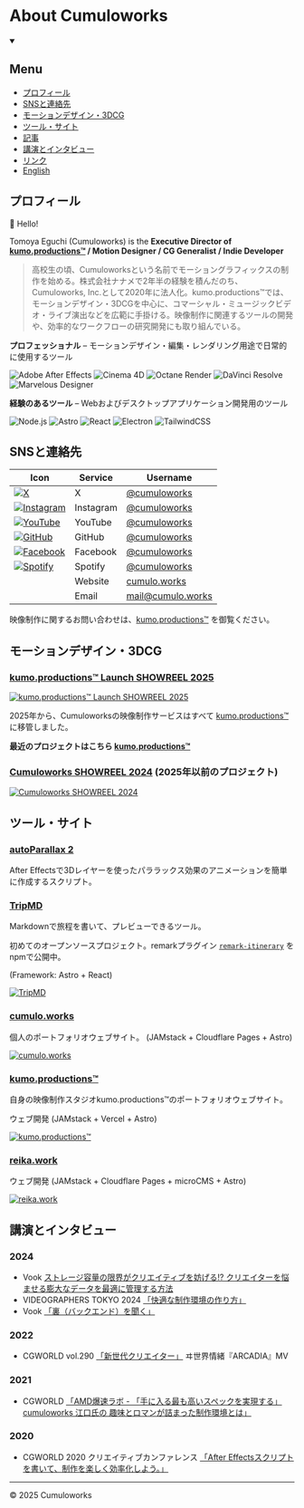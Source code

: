 # About Cumuloworks

<details open>
  <summary class="marker:content-none cursor-pointer"><h2>Menu</h2></summary>
  <ul>
    <li>
     <a href="#プロフィール">プロフィール</a>
    </li>
    <li>
      <a href="#snsと連絡先">SNSと連絡先</a>
    </li>
    <li>
      <a href="#モーションデザイン3dcg">モーションデザイン・3DCG</a>
    </li>
    <li>
    <a href="#ツールサイト">ツール・サイト</a>
    </li>
    <li>
      <a href="#記事">記事</a>
    </li>
    <li>
      <a href="#講演とインタビュー">講演とインタビュー</a>
    </li>
    <li>
      <a href="#リンク">リンク</a>
    </li>
    <li>
      <a href="/">English</a>
    </li>
  </ul>
</details>

## プロフィール

👋 Hello!

Tomoya Eguchi (Cumuloworks) is the **Executive Director of [**kumo.productions™**](https://kumo.productions/) / Motion Designer / CG Generalist / Indie Developer**

> 高校生の頃、Cumuloworksという名前でモーショングラフィックスの制作を始める。株式会社ナナメで2年半の経験を積んだのち、Cumuloworks, Inc.として2020年に法人化。kumo.productions™では、モーションデザイン・3DCGを中心に、コマーシャル・ミュージックビデオ・ライブ演出などを広範に手掛ける。映像制作に関連するツールの開発や、効率的なワークフローの研究開発にも取り組んでいる。

**プロフェッショナル** – モーションデザイン・編集・レンダリング用途で日常的に使用するツール

![Adobe After Effects](https://img.shields.io/badge/After%20Effects-blueviolet.svg?logo=Adobe%20After%20Effects&logoColor=white)
![Cinema 4D](https://img.shields.io/badge/Cinema%204D-navy.svg?logo=Cinema%204D&logoColor=white)
![Octane Render](https://img.shields.io/badge/Octane%20Render-black.svg?logo=Octane%20Render&logoColor=white)
![DaVinci Resolve](https://img.shields.io/badge/DaVinci%20Resolve-slategray.svg?logo=DaVinci%20Resolve&logoColor=white)
![Marvelous Designer](https://img.shields.io/badge/Marvelous%20Designer-gold.svg?logo=Marvelous%20Designer&logoColor=black)

**経験のあるツール** – Webおよびデスクトップアプリケーション開発用のツール

![Node.js](https://img.shields.io/badge/Node.js-green.svg?logo=Node.js&logoColor=white)
![Astro](https://img.shields.io/badge/Astro-black.svg?logo=Astro&logoColor=white)
![React](https://img.shields.io/badge/React-deepskyblue.svg?logo=React&logoColor=black)
![Electron](https://img.shields.io/badge/Electron-steelblue.svg?logo=Electron&logoColor=white)
![TailwindCSS](https://img.shields.io/badge/TailwindCSS-lightseagreen.svg?logo=TailwindCSS&logoColor=white)

## SNSと連絡先

| Icon | Service | Username |
| --- | --- | --- |
| [![X](https://www.readmecodegen.com/api/social-icon?name=x&color=ffffff&size=24)](https://x.com/cumuloworks) | X | [@cumuloworks](https://x.com/cumuloworks) |
| [![Instagram](https://www.readmecodegen.com/api/social-icon?name=instagram&color=ffffff&size=24)](https://www.instagram.com/cumuloworks/) | Instagram | [@cumuloworks](https://www.instagram.com/cumuloworks/) |
| [![YouTube](https://www.readmecodegen.com/api/social-icon?name=youtube&color=ffffff&size=24)](https://www.youtube.com/@cumuloworks) | YouTube | [@cumuloworks](https://www.youtube.com/@cumuloworks) |
| [![GitHub](https://www.readmecodegen.com/api/social-icon?name=github&color=ffffff&size=24)](https://github.com/cumuloworks) | GitHub | [@cumuloworks](https://github.com/cumuloworks) |
| [![Facebook](https://www.readmecodegen.com/api/social-icon?name=facebook&color=ffffff&size=24)](https://www.facebook.com/cumuloworks/) | Facebook | [@cumuloworks](https://www.facebook.com/cumuloworks/) |
| [![Spotify](https://www.readmecodegen.com/api/social-icon?name=spotify&color=ffffff&size=24)](https://open.spotify.com/user/cumuloworks?si=8e48b38729d9443c) | Spotify | [@cumuloworks](https://open.spotify.com/user/cumuloworks?si=8e48b38729d9443c) |
|  | Website | [cumulo.works](https://cumulo.works) |
|  | Email | [mail@cumulo.works](mailto:mail@cumulo.works) |

映像制作に関するお問い合わせは、[kumo.productions™](https://kumo.productions/) を御覧ください。

## モーションデザイン・3DCG

### [kumo.productions™ Launch SHOWREEL 2025](https://www.youtube.com/watch?v=8aNl_7fvrrk)

[![kumo.productions™ Launch SHOWREEL 2025](https://img.youtube.com/vi/8aNl_7fvrrk/maxresdefault.jpg)](https://www.youtube.com/watch?v=8aNl_7fvrrk)

2025年から、Cumuloworksの映像制作サービスはすべて [kumo.productions™](https://kumo.productions/) に移管しました。

**最近のプロジェクトはこちら [**kumo.productions™**](https://kumo.productions/en/projects)**

### [Cumuloworks SHOWREEL 2024](https://www.youtube.com/watch?v=b_68zkrGBDQ) (2025年以前のプロジェクト)

[![Cumuloworks SHOWREEL 2024](https://img.youtube.com/vi/b_68zkrGBDQ/maxresdefault.jpg)](https://www.youtube.com/watch?v=b_68zkrGBDQ)

<!-- Ads -->

<!-- Entertainment -->

## ツール・サイト

### [autoParallax 2](https://cumulo.works/downloads/autoparallax2)

After Effectsで3Dレイヤーを使ったパララックス効果のアニメーションを簡単に作成するスクリプト。

### [TripMD](https://tripmd.dev)

Markdownで旅程を書いて、プレビューできるツール。

初めてのオープンソースプロジェクト。remarkプラグイン [`remark-itinerary`](https://www.npmjs.com/package/remark-itinerary) をnpmで公開中。

(Framework: Astro + React)

[![TripMD](https://api.microlink.io/?url=https://tripmd.dev&screenshot=true&meta=false&embed=screenshot.url&waitUntil=networkidle2)](https://tripmd.dev)

### [cumulo.works](https://cumulo.works)

個人のポートフォリオウェブサイト。 (JAMstack + Cloudflare Pages + Astro)

[![cumulo.works](https://api.microlink.io/?url=https://cumulo.works&screenshot=true&meta=false&embed=screenshot.url&waitUntil=networkidle2)](https://cumulo.works)

### [kumo.productions™](https://kumo.productions)

自身の映像制作スタジオkumo.productions™のポートフォリオウェブサイト。

ウェブ開発 (JAMstack + Vercel + Astro)

[![kumo.productions™](https://api.microlink.io/?url=https://kumo.productions&screenshot=true&meta=false&embed=screenshot.url&waitUntil=networkidle2)](https://kumo.productions)

### [reika.work](https://reika.work)

ウェブ開発 (JAMstack + Cloudflare Pages + microCMS + Astro)

[![reika.work](https://api.microlink.io/?url=https://reika.work&screenshot=true&meta=false&embed=screenshot.url&waitUntil=networkidle2)](https://reika.work)

<!-- Articles -->

## 講演とインタビュー

### 2024

- Vook [ストレージ容量の限界がクリエイティブを妨げる⁉ クリエイターを悩ませる膨大なデータを最適に管理する方法](https://vook.vc/n/7699)
- VIDEOGRAPHERS TOKYO 2024 [「快適な制作環境の作り方」](http://cumulo.works/blogs/vgt2024)
- Vook [「裏（バックエンド）を聞く」](https://vook.vc/n/7157)

### 2022

- CGWORLD vol.290 [「新世代クリエイター」](https://cgworld.jp/magazine/cgw290.html) ヰ世界情緒『ARCADIA』MV

### 2021

- CGWORLD [「AMD爆速ラボ - 「手に入る最も高いスペックを実現する」 cumuloworks 江口氏の 趣味とロマンが詰まった制作環境とは」](https://cgworld.jp/special/promo/bakusokuamd/2021/07/30/%E3%80%8C%E6%89%8B%E3%81%AB%E5%85%A5%E3%82%8B%E6%9C%80%E3%82%82%E9%AB%98%E3%81%84%E3%82%B9%E3%83%9A%E3%83%83%E3%82%AF%E3%82%92%E5%AE%9F%E7%8F%BE%E3%81%99%E3%82%8B%E3%80%8D-cumuloworks-%E6%B1%9F/)

### 2020

- CGWORLD 2020 クリエイティブカンファレンス [「After Effectsスクリプトを書いて、制作を楽しく効率化しよう。」](https://cgworld.jp/special/cgwcc2020/schedule/cumuloworks/index.html)

<!-- Links -->

---

© 2025 Cumuloworks
